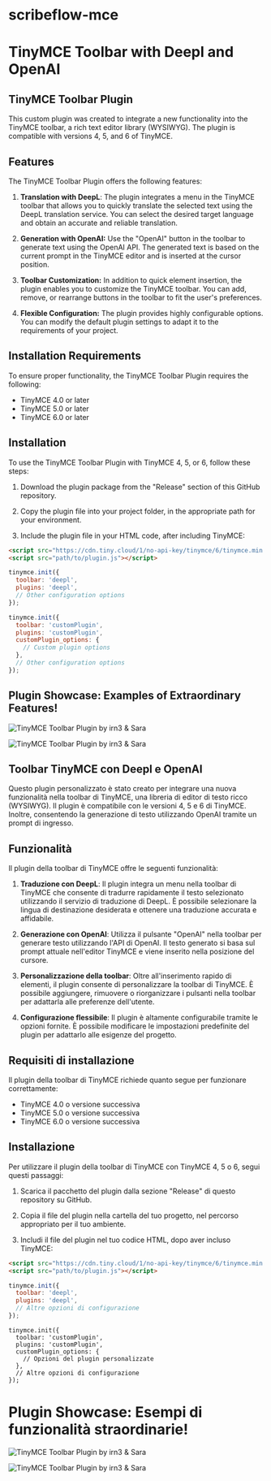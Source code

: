 # scribeflow-mce
# TinyMCE Toolbar with Deepl and OpenAI
## TinyMCE Toolbar Plugin

This custom plugin was created to integrate a new functionality into the TinyMCE toolbar, a rich text editor library (WYSIWYG). The plugin is compatible with versions 4, 5, and 6 of TinyMCE.

## Features

The TinyMCE Toolbar Plugin offers the following features:

1. **Translation with DeepL**: The plugin integrates a menu in the TinyMCE toolbar that allows you to quickly translate the selected text using the DeepL translation service. You can select the desired target language and obtain an accurate and reliable translation.

2. **Generation with OpenAI:** Use the "OpenAI" button in the toolbar to generate text using the OpenAI API. The generated text is based on the current prompt in the TinyMCE editor and is inserted at the cursor position.

3. **Toolbar Customization:** In addition to quick element insertion, the plugin enables you to customize the TinyMCE toolbar. You can add, remove, or rearrange buttons in the toolbar to fit the user's preferences.

4. **Flexible Configuration:** The plugin provides highly configurable options. You can modify the default plugin settings to adapt it to the requirements of your project.

## Installation Requirements

To ensure proper functionality, the TinyMCE Toolbar Plugin requires the following:

- TinyMCE 4.0 or later
- TinyMCE 5.0 or later
- TinyMCE 6.0 or later

## Installation

To use the TinyMCE Toolbar Plugin with TinyMCE 4, 5, or 6, follow these steps:

1. Download the plugin package from the "Release" section of this GitHub repository.

2. Copy the plugin file into your project folder, in the appropriate path for your environment.

3. Include the plugin file in your HTML code, after including TinyMCE:

```html
<script src="https://cdn.tiny.cloud/1/no-api-key/tinymce/6/tinymce.min.js" referrerpolicy="origin"></script>
<script src="path/to/plugin.js"></script>
```

```javascript
tinymce.init({
  toolbar: 'deepl',
  plugins: 'deepl',
  // Other configuration options
});
```

```javascript
tinymce.init({
  toolbar: 'customPlugin',
  plugins: 'customPlugin',
  customPlugin_options: {
    // Custom plugin options
  },
  // Other configuration options
});
```

## Plugin Showcase: Examples of Extraordinary Features!
![TinyMCE Toolbar Plugin by irn3 & Sara](https://i.imgur.com/6KL9Zhf.png)

![TinyMCE Toolbar Plugin by irn3 & Sara](https://i.imgur.com/nvwult0.png)


## Toolbar TinyMCE con Deepl e OpenAI

Questo plugin personalizzato è stato creato per integrare una nuova funzionalità nella toolbar di TinyMCE, una libreria di editor di testo ricco (WYSIWYG). Il plugin è compatibile con le versioni 4, 5 e 6 di TinyMCE. Inoltre, consentendo la generazione di testo utilizzando OpenAI tramite un prompt di ingresso.

## Funzionalità

Il plugin della toolbar di TinyMCE offre le seguenti funzionalità:

1. **Traduzione con DeepL**: Il plugin integra un menu nella toolbar di TinyMCE che consente di tradurre rapidamente il testo selezionato utilizzando il servizio di traduzione di DeepL. È possibile selezionare la lingua di destinazione desiderata e ottenere una traduzione accurata e affidabile.

2. **Generazione con OpenAI**: Utilizza il pulsante "OpenAI" nella toolbar per generare testo utilizzando l'API di OpenAI. Il testo generato si basa sul prompt attuale nell'editor TinyMCE e viene inserito nella posizione del cursore.

3. **Personalizzazione della toolbar**: Oltre all'inserimento rapido di elementi, il plugin consente di personalizzare la toolbar di TinyMCE. È possibile aggiungere, rimuovere o riorganizzare i pulsanti nella toolbar per adattarla alle preferenze dell'utente.

4. **Configurazione flessibile**: Il plugin è altamente configurabile tramite le opzioni fornite. È possibile modificare le impostazioni predefinite del plugin per adattarlo alle esigenze del progetto.

## Requisiti di installazione

Il plugin della toolbar di TinyMCE richiede quanto segue per funzionare correttamente:

- TinyMCE 4.0 o versione successiva
- TinyMCE 5.0 o versione successiva
- TinyMCE 6.0 o versione successiva

## Installazione

Per utilizzare il plugin della toolbar di TinyMCE con TinyMCE 4, 5 o 6, segui questi passaggi:

1. Scarica il pacchetto del plugin dalla sezione "Release" di questo repository su GitHub.

2. Copia il file del plugin nella cartella del tuo progetto, nel percorso appropriato per il tuo ambiente.

3. Includi il file del plugin nel tuo codice HTML, dopo aver incluso TinyMCE:

```html
<script src="https://cdn.tiny.cloud/1/no-api-key/tinymce/6/tinymce.min.js" referrerpolicy="origin"></script>
<script src="path/to/plugin.js"></script>
```
```javascript
tinymce.init({
  toolbar: 'deepl',
  plugins: 'deepl',
  // Altre opzioni di configurazione
});
```

```
tinymce.init({
  toolbar: 'customPlugin',
  plugins: 'customPlugin',
  customPlugin_options: {
    // Opzioni del plugin personalizzate 
  },
  // Altre opzioni di configurazione
});
```

# Plugin Showcase: Esempi di funzionalità straordinarie!
![TinyMCE Toolbar Plugin by irn3 & Sara](https://i.imgur.com/6KL9Zhf.png)

![TinyMCE Toolbar Plugin by irn3 & Sara](https://i.imgur.com/nvwult0.png)
